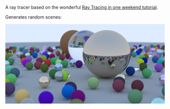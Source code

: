 A ray tracer based on the wonderful [Ray Tracing in one weekend tutorial](https://raytracing.github.io/books/RayTracingInOneWeekend.html#metal).

Generates random scenes:

![](random_scene.png)
